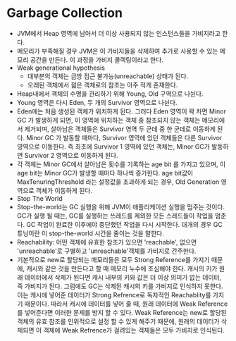 # Garbage Collection

- JVM에서 Heap 영역에 남아서 더 이상 사용되지 않는 인스턴스들을 가비지라고 한다.
- 메모리가 부족해질 경우 JVM은 이 가비지들을 삭제하여 추가로 사용할 수 있는 메모리 공간을 만든다. 이 과정을 가비지 콜렉팅이라고 한다.
- Weak generational hypothesis
  - 대부분의 객체는 금방 접근 불가능(unreachable) 상태가 된다.
  - 오래된 객체에서 젊은 객체로의 참조는 아주 적게 존재한다.
- Heap내에서 객체의 수명을 관리하기 위해 Young, Old 구역으로 나뉜다.
- Young 영역은 다시 Eden, 두 개의 Survivor 영역으로 나뉜다.
- Eden에는 처음 생성된 객체가 위치하게 된다. 그러다 Eden 영역이 꽉 차면 Minor GC 가 발생하게 되면, 이 영역에 위치하는 객체 중 참조되지 않는 객체는 메모리에서 제거되며, 살아남은 객체들은 Survivor 영역 두 군데 중 한 군데로 이동하게 된다. Minor GC 가 발동할 때마다, Survivor 영역에 있던 객체들은 다른 Survivor 영역으로 이동한다. 즉 최초에 Survivor 1 영역에 있던 객체는, Minor GC가 발동하면 Survivor 2 영역으로 이동하게 된다.
- 각 객체는 Minor GC에서 살아남은 횟수를 기록하는 age bit 를 가지고 있으며, 이 age bit는 Minor GC가 발생할 때마다 하나씩 증가한다. age bit값이 MaxTenuringThreshold 라는 설정값을 초과하게 되는 경우, Old Generation 영역으로 객체가 이동하게 된다.
- Stop The World
- Stop-the-world는 GC 실행을 위해 JVM이 애플리케이션 실행을 멈주는 것이다. GC가 실행 될 때는, GC를 실행하는 쓰레드를 제외한 모든 스레드들이 작업을 멈춘다. GC 작업이 완료한 이후에야 중단했던 작업을 다시 시작한다. 대개의 경우 GC 튜닝이란 이 stop-the-world 시간을 줄이는 것을 말한다.
- Reachability: 어떤 객체에 유효한 참조가 있으면 'reachable', 없으면 'unreachable'로 구별하고 'unreachable'객체를 가비지로 간주한다.
- 기본적으로 new로 할당되는 메모리들은 모두 Strong Reference를 가지기 때문에, 캐시와 같은 것을 만든다고 할 때 메모리 누수에 조심해야 한다. 캐시의 키가 원래 데이터에서 삭제가 된다면 캐시 내부의 키와 값은 더 이상 의미가 없는 데이터, 즉 가비지가 된다. 그럼에도 GC는 삭제된 캐시의 키를 가비지로 인식하지 못한다. 이는 캐시에 넣어준 데이터가 Strong Refrence로 독자적인 Reachablity를 가지기 때문이다. 따라서 캐시에 데이터를 넣어 줄 때, 원래 데이터에 Weak Reference를 넣어준다면 이러한 문제를 방지 할 수 있다. Weak Reference는 new로 할당된 객체의 유효 참조를 인위적으로 설정 할 수 있게 해주기 때문에, 원래의 데이터가 삭제되면 이 객체에 Weak Refrence가 걸려있는 객체들은 모두 가비지로 인식된다.